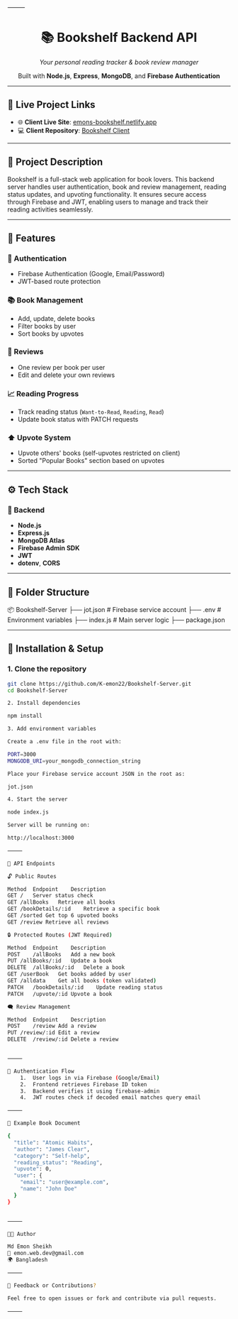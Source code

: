 
⸻


<div align="center">

# 📚 Bookshelf Backend API  
_Your personal reading tracker & book review manager_

Built with **Node.js**, **Express**, **MongoDB**, and **Firebase Authentication**

</div>

---

## 🔗 Live Project Links

- 🌐 **Client Live Site**: [emons-bookshelf.netlify.app](https://emons-bookshelf.netlify.app)
- 💻 **Client Repository**: [Bookshelf Client](https://github.com/K-emon22/Bookshelf-Client)

---

## 🧾 Project Description

Bookshelf is a full-stack web application for book lovers. This backend server handles user authentication, book and review management, reading status updates, and upvoting functionality. It ensures secure access through Firebase and JWT, enabling users to manage and track their reading activities seamlessly.

---

## 🚀 Features

### 🔐 Authentication
- Firebase Authentication (Google, Email/Password)
- JWT-based route protection

### 📚 Book Management
- Add, update, delete books
- Filter books by user
- Sort books by upvotes

### 💬 Reviews
- One review per book per user
- Edit and delete your own reviews

### 📈 Reading Progress
- Track reading status (`Want-to-Read`, `Reading`, `Read`)
- Update book status with PATCH requests

### ⬆️ Upvote System
- Upvote others' books (self-upvotes restricted on client)
- Sorted "Popular Books" section based on upvotes

---

## ⚙️ Tech Stack

### 🧩 Backend
- **Node.js**
- **Express.js**
- **MongoDB Atlas**
- **Firebase Admin SDK**
- **JWT**
- **dotenv**, **CORS**

---

## 📁 Folder Structure

📦 Bookshelf-Server
├── jot.json             # Firebase service account
├── .env                 # Environment variables
├── index.js             # Main server logic
├── package.json

---

## 🔧 Installation & Setup

### 1. Clone the repository

```bash
git clone https://github.com/K-emon22/Bookshelf-Server.git
cd Bookshelf-Server

2. Install dependencies

npm install

3. Add environment variables

Create a .env file in the root with:

PORT=3000
MONGODB_URI=your_mongodb_connection_string

Place your Firebase service account JSON in the root as:

jot.json

4. Start the server

node index.js

Server will be running on:

http://localhost:3000

⸻

📡 API Endpoints

🔓 Public Routes

Method	Endpoint	Description
GET	/	Server status check
GET	/allBooks	Retrieve all books
GET	/bookDetails/:id	Retrieve a specific book
GET	/sorted	Get top 6 upvoted books
GET	/review	Retrieve all reviews

🔒 Protected Routes (JWT Required)

Method	Endpoint	Description
POST	/allBooks	Add a new book
PUT	/allBooks/:id	Update a book
DELETE	/allBooks/:id	Delete a book
GET	/userBook	Get books added by user
GET	/alldata	Get all books (token validated)
PATCH	/bookDetails/:id	Update reading status
PATCH	/upvote/:id	Upvote a book

🗨️ Review Management

Method	Endpoint	Description
POST	/review	Add a review
PUT	/review/:id	Edit a review
DELETE	/review/:id	Delete a review


⸻

🔐 Authentication Flow
	1.	User logs in via Firebase (Google/Email)
	2.	Frontend retrieves Firebase ID token
	3.	Backend verifies it using firebase-admin
	4.	JWT routes check if decoded email matches query email

⸻

📌 Example Book Document

{
  "title": "Atomic Habits",
  "author": "James Clear",
  "category": "Self-help",
  "reading_status": "Reading",
  "upvote": 0,
  "user": {
    "email": "user@example.com",
    "name": "John Doe"
  }
}


⸻

🧑‍💻 Author

Md Emon Sheikh
📧 emon.web.dev@gmail.com
🌍 Bangladesh

⸻

💬 Feedback or Contributions?

Feel free to open issues or fork and contribute via pull requests.

⸻

